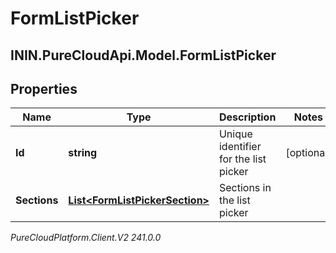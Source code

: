 # FormListPicker

## ININ.PureCloudApi.Model.FormListPicker

## Properties

|Name | Type | Description | Notes|
|------------ | ------------- | ------------- | -------------|
| **Id** | **string** | Unique identifier for the list picker | [optional] |
| **Sections** | [**List&lt;FormListPickerSection&gt;**](FormListPickerSection) | Sections in the list picker | |



_PureCloudPlatform.Client.V2 241.0.0_
